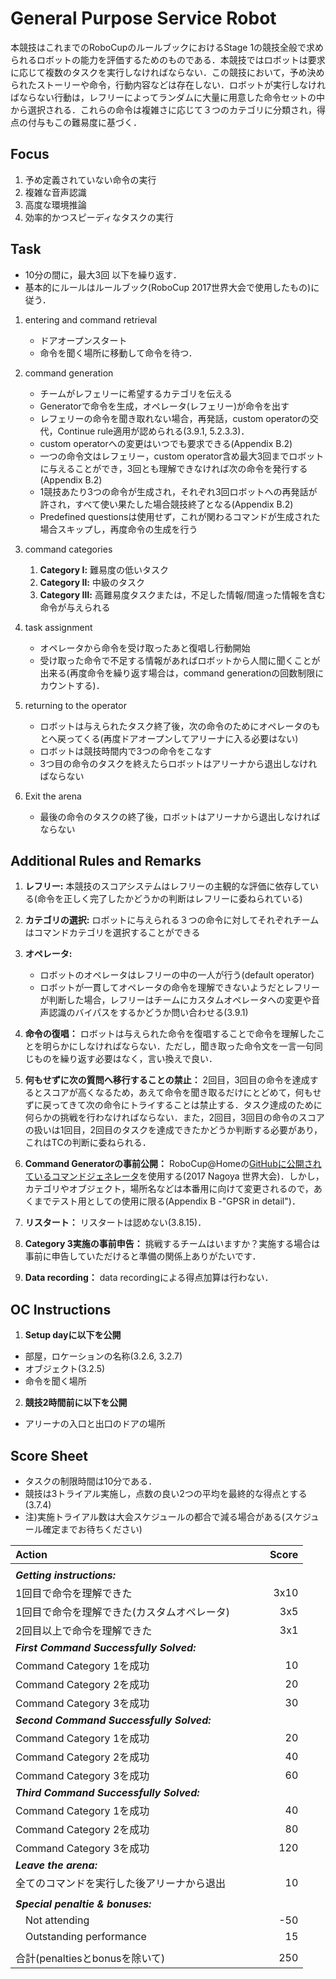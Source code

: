 # General Purpose Service Robot

本競技はこれまでのRoboCupのルールブックにおけるStage 1の競技全般で求められるロボットの能力を評価するためのものである．本競技ではロボットは要求に応じて複数のタスクを実行しなければならない．この競技において，予め決められたストーリーや命令，行動内容などは存在しない．ロボットが実行しなければならない行動は，レフリーによってランダムに大量に用意した命令セットの中から選択される．これらの命令は複雑さに応じて３つのカテゴリに分類され，得点の付与もこの難易度に基づく．

## Focus
1. 予め定義されていない命令の実行
2. 複雑な音声認識
3. 高度な環境推論
4. 効率的かつスピーディなタスクの実行

## Task

- 10分の間に，最大3回 以下を繰り返す．
- 基本的にルールはルールブック(RoboCup 2017世界大会で使用したもの)に従う．

 1. entering and command retrieval
	- ドアオープンスタート
	- 命令を聞く場所に移動して命令を待つ．

 2. command generation
 	- チームがレフェリーに希望するカテゴリを伝える
 	- Generatorで命令を生成，オペレータ(レフェリー)が命令を出す
 	- レフェリーの命令を聞き取れない場合，再発話，custom operatorの交代，Continue rule適用が認められる(3.9.1, 5.2.3.3)．
 	- custom operatorへの変更はいつでも要求できる(Appendix B.2)
 	- 一つの命令文はレフェリー，custom operator含め最大3回までロボットに与えることができ，3回とも理解できなければ次の命令を発行する(Appendix B.2)
 	- 1競技あたり3つの命令が生成され，それぞれ3回ロボットへの再発話が許され，すべて使い果たした場合競技終了となる(Appendix B.2)
	- Predefined questionsは使用せず，これが関わるコマンドが生成された場合スキップし，再度命令の生成を行う

 3. command categories
	1. **Category Ⅰ:** 難易度の低いタスク
	2. **Category Ⅱ:** 中級のタスク
	3. **Category Ⅲ:** 高難易度タスクまたは，不足した情報/間違った情報を含む命令が与えられる

 4. task assignment
	- オペレータから命令を受け取ったあと復唱し行動開始
	- 受け取った命令で不足する情報があればロボットから人間に聞くことが出来る(再度命令を繰り返す場合は，command generationの回数制限にカウントする)．

 5. returning to the operator
	- ロボットは与えられたタスク終了後，次の命令のためにオペレータのもとへ戻ってくる(再度ドアオープンしてアリーナに入る必要はない)
	- ロボットは競技時間内で3つの命令をこなす
	- 3つ目の命令のタスクを終えたらロボットはアリーナから退出しなければならない

 6. Exit the arena
	- 最後の命令のタスクの終了後，ロボットはアリーナから退出しなければならない

## Additional Rules and Remarks
1. **レフリー:** 本競技のスコアシステムはレフリーの主観的な評価に依存している(命令を正しく完了したかどうかの判断はレフリーに委ねられている)

2. **カテゴリの選択:** ロボットに与えられる３つの命令に対してそれぞれチームはコマンドカテゴリを選択することができる

3. **オペレータ:**
	* ロボットのオペレータはレフリーの中の一人が行う(default operator)
	* ロボットが一貫してオペレータの命令を理解できないようだとレフリーが判断した場合，レフリーはチームにカスタムオペレータへの変更や音声認識のバイパスをするかどうか問い合わせる(3.9.1)

4. **命令の復唱：** ロボットは与えられた命令を復唱することで命令を理解したことを明らかにしなければならない．ただし，聞き取った命令文を一言一句同じものを繰り返す必要はなく，言い換えで良い．

5. **何もせずに次の質問へ移行することの禁止：**
2回目，3回目の命令を達成するとスコアが高くなるため，あえて命令を聞き取るだけにとどめて，何もせずに戻ってきて次の命令にトライすることは禁止する．タスク達成のために何らかの挑戦を行わなければならない．また，2回目，3回目の命令のスコアの扱いは1回目，2回目のタスクを達成できたかどうか判断する必要があり，これはTCの判断に委ねられる．

6. **Command Generatorの事前公開：**
RoboCup@Homeの[GitHubに公開されているコマンドジェネレータ](https://github.com/RoboCupAtHome/Nagoya2017)を使用する(2017 Nagoya 世界大会)．しかし，カテゴリやオブジェクト，場所名などは本番用に向けて変更されるので，あくまでテスト用としての使用に限る(Appendix B -"GPSR in detail")．

7. **リスタート：**
リスタートは認めない(3.8.15)．

8. **Category 3実施の事前申告：**
挑戦するチームはいますか？実施する場合は事前に申告していただけると準備の関係上ありがたいです．

9. **Data recording：**
data recordingによる得点加算は行わない．

## OC Instructions
1. **Setup dayに以下を公開**
- 部屋，ロケーションの名称(3.2.6, 3.2.7)
- オブジェクト(3.2.5)
- 命令を聞く場所

2. **競技2時間前に以下を公開**
- アリーナの入口と出口のドアの場所

## Score Sheet

- タスクの制限時間は10分である．
- 競技は3トライアル実施し，点数の良い2つの平均を最終的な得点とする(3.7.4)
- 注)実施トライアル数は大会スケジュールの都合で減る場合がある(スケジュール確定までお待ちください)


|Action　　　　　　　　　　　　　　　|Score　　　|
|:-|-:|
|||
|***Getting instructions:***||
|	1回目で命令を理解できた					|3x10|
|	1回目で命令を理解できた(カスタムオペレータ)		|3x5|
|	2回目以上で命令を理解できた					|3x1|
|***First Command Successfully Solved:***||
|	Command Category 1を成功				|10|
|	Command Category 2を成功				|20|
|	Command Category 3を成功				|30|
|***Second Command Successfully Solved:***||
|	Command Category 1を成功				|20|
|	Command Category 2を成功				|40|
|	Command Category 3を成功				|60|
|***Third Command Successfully Solved:***||
|	Command Category 1を成功				|40|
|	Command Category 2を成功				|80|
|	Command Category 3を成功				|120|
|***Leave the arena:***||
|	全てのコマンドを実行した後アリーナから退出	|10|
|||
|***Special penaltie & bonuses:***	||
|　Not attending					|-50|
|　Outstanding performance		|15|
|||
|合計(penaltiesとbonusを除いて)   |250|
